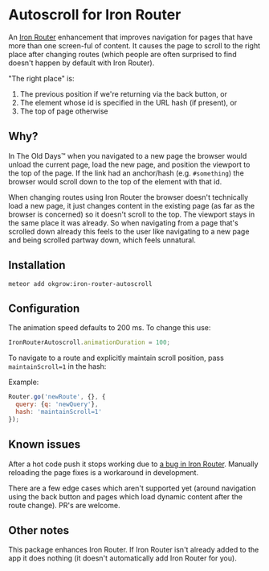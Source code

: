 Autoscroll for Iron Router
==========================

An [Iron Router](https://atmospherejs.com/iron/router) enhancement that improves navigation for pages that have more than one screen-ful of content.
It causes the page to scroll to the right place after changing routes (which people are often surprised to find doesn't happen by default with Iron Router).

"The right place" is:

1. The previous position if we're returning via the back button, or
2. The element whose id is specified in the URL hash (if present), or
3. The top of page otherwise


Why?
----

In The Old Days™ when you navigated to a new page the browser would unload the current page, load the new page, and position the viewport to the top of the page.
If the link had an anchor/hash (e.g. `#something`) the browser would scroll down to the top of the element with that id.

When changing routes using Iron Router the browser doesn't technically load a new page,
it just changes content in the existing page (as far as the browser is concerned) so it doesn't scroll to the top.
The viewport stays in the same place it was already.
So when navigating from a page that's scrolled down already this feels to the user like navigating to a new page and being scrolled partway down, which feels unnatural.

Installation
----------

`meteor add okgrow:iron-router-autoscroll`


Configuration
-----------

The animation speed defaults to 200 ms.
To change this use:

``` javascript
IronRouterAutoscroll.animationDuration = 100;
```

To navigate to a route and explicitly maintain scroll position, pass
`maintainScroll=1` in the hash:

Example:

```javascript
Router.go('newRoute', {}, {
  query: {q: 'newQuery'},
  hash: 'maintainScroll=1'
});
```

Known issues
-----------

After a hot code push it stops working due to [a bug in Iron Router](https://github.com/iron-meteor/iron-router/issues/1219).
Manually reloading the page fixes is a workaround in development.

There are a few edge cases which aren't supported yet (around navigation using the back button and pages which load dynamic content after the route change).
PR's are welcome.

Other notes
---------------

This package enhances Iron Router.
If Iron Router isn't already added to the app it does nothing (it doesn't automatically add Iron Router for you).
